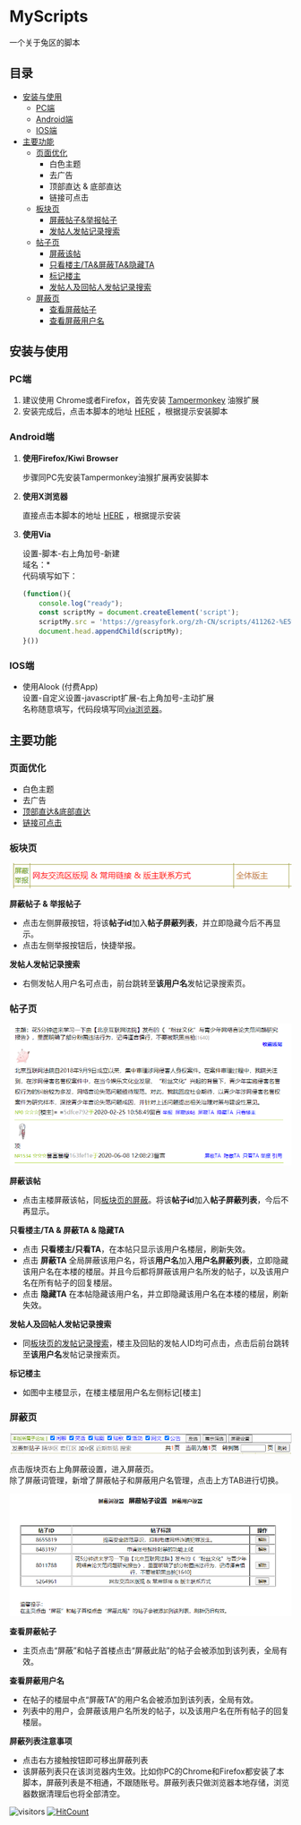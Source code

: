 # MyScripts

一个关于兔区的脚本  

## 目录

* [安装与使用](#安装与使用)
  * [PC端](#PC端)
  * [Android端](#Android端)
  * [IOS端](#IOS端)
* [主要功能](#主要功能)
  * [页面优化](#页面优化)
    * 白色主题
    * 去广告
    * 顶部直达 & 底部直达
    * 链接可点击
  * [板块页](#板块页)
    * [屏蔽帖子&举报帖子](#blockAndReport)
    * [发帖人发帖记录搜索](#发帖人发帖记录搜索)
  * [帖子页](#帖子页)
    * [屏蔽该帖](#屏蔽该帖)
    * [只看楼主/TA&屏蔽TA&隐藏TA](#onlyShow)
    * [标记楼主](#帖子页)
    * [发帖人及回帖人发帖记录搜索](#发帖人及回帖人发帖记录搜索)
  * [屏蔽页](#屏蔽页)
    * [查看屏蔽帖子](#查看屏蔽帖子)
    * [查看屏蔽用户名](#查看屏蔽用户名)

## 安装与使用

### PC端

1. 建议使用 Chrome或者Firefox，首先安装 [Tampermonkey](https://tampermonkey.net/) 油猴扩展
2. 安装完成后，点击本脚本的地址 [HERE](https://greasyfork.org/zh-CN/scripts/411262-%E5%85%94%E5%85%94%E5%85%94%E5%8C%BA) ，根据提示安装脚本

### Android端

1. **使用Firefox/Kiwi Browser**

    步骤同PC先安装Tampermonkey油猴扩展再安装脚本  

2. **使用X浏览器**

    直接点击本脚本的地址 [HERE](https://greasyfork.org/zh-CN/scripts/411262-%E5%85%94%E5%85%94%E5%85%94%E5%8C%BA) ，根据提示安装

<span id="via"></span>

3. **使用Via**

   设置-脚本-右上角加号-新建  
   域名：*  
   代码填写如下：

    ```javascript
    (function(){
        console.log("ready");
        const scriptMy = document.createElement('script');
        scriptMy.src = 'https://greasyfork.org/zh-CN/scripts/411262-%E5%85%94%E5%85%94%E5%85%94%E5%8C%BA/code/%25E5%2585%2594%25E5%2585%2594%25E5%2585%2594%25E5%258C%25BA%252B.user.js';
        document.head.appendChild(scriptMy);
    }())
    ```

### IOS端

* 使用Alook (付费App)  
设置-自定义设置-javascript扩展-右上角加号-主动扩展  
名称随意填写，代码段填写同[via浏览器](#via)。

## 主要功能

### 页面优化

* 白色主题
* 去广告
* [顶部直达&底部直达](https://greasyfork.org/zh-CN/scripts/370556-%E4%B8%80%E4%B8%AA%E8%BF%94%E5%9B%9E%E9%A1%B6%E9%83%A8%E5%92%8C%E5%88%B0%E8%BE%BE%E5%BA%95%E9%83%A8%E7%9A%84%E6%8C%89%E9%92%AE
)
* [链接可点击](https://github.com/lkytal/GM/blob/master/linkMix.user.js)

### 板块页

![](2020-09-14-23-54-57.png)

<span id="blockAndReport"></span>

**屏蔽帖子 & 举报帖子**

* 点击左侧屏蔽按钮，将该**帖子id**加入**帖子屏蔽列表**，并立即隐藏今后不再显示。  
* 点击左侧举报按钮后，快捷举报。  

<span id="发帖人发帖记录搜索"></span>

**发帖人发帖记录搜索**

* 右侧发帖人用户名可点击，前台跳转至**该用户名**发帖记录搜索页。

### 帖子页
![](2020-09-15-00-02-54.png)

<span id="屏蔽该帖"></span>  

**屏蔽该帖**  

* 点击主楼屏蔽该帖，同[板块页的屏蔽](#blockAndReport)。将该**帖子id**加入**帖子屏蔽列表**，今后不再显示。

<span id="onlyShow"></span>  

**只看楼主/TA & 屏蔽TA & 隐藏TA**  

* 点击 **只看楼主/只看TA**，在本帖只显示该用户名楼层，刷新失效。  
* 点击 **屏蔽TA** 全局屏蔽该用户名，将该**用户名**加入**用户名屏蔽列表**，立即隐藏该用户名在本楼的楼层。并且今后都将屏蔽该用户名所发的帖子，以及该用户名在所有帖子的回复楼层。  
* 点击 **隐藏TA** 在本帖隐藏该用户名，并立即隐藏该用户名在本楼的楼层，刷新失效。  

<span id="发帖人及回帖人发帖记录搜索"></span>  

**发帖人及回帖人发帖记录搜索**  

* 同[板块页的发帖记录搜索](#发帖人发帖记录搜索)，楼主及回贴的发帖人ID均可点击，点击后前台跳转至**该用户名**发帖记录搜索页。

<span id="标记楼主"></span>  

**标记楼主**  

* 如图中主楼显示，在楼主楼层用户名左侧标记[楼主]

### 屏蔽页

![](2020-09-15-00-26-44.png)

点击版块页右上角屏蔽设置，进入屏蔽页。  
除了屏蔽词管理，新增了屏蔽帖子和屏蔽用户名管理，点击上方TAB进行切换。

![](2020-09-15-00-30-44.png)

<span id="查看屏蔽帖子"></span>

**查看屏蔽帖子**

* 主页点击“屏蔽”和帖子首楼点击“屏蔽此贴”的帖子会被添加到该列表，全局有效。

<span id="查看屏蔽用户名"></span>

**查看屏蔽用户名**

* 在帖子的楼层中点“屏蔽TA”的用户名会被添加到该列表，全局有效。
* 列表中的用户，会屏蔽该用户名所发的帖子，以及该用户名在所有帖子的回复楼层。  

**屏蔽列表注意事项**

* 点击右方接触按钮即可移出屏蔽列表
* 该屏蔽列表只在该浏览器内生效。比如你PC的Chrome和Firefox都安装了本脚本，屏蔽列表是不相通，不跟随账号。屏蔽列表只做浏览器本地存储，浏览器数据清理后也将全部清空。

![visitors](https://visitor-badge.glitch.me/badge?page_id=cccccc.222qu)
[![HitCount](http://hits.dwyl.com/{username}/https://githubcom/cccccchin/MyScripts.svg)](http://hits.dwyl.com/{username}/https://githubcom/cccccchin/MyScripts)
